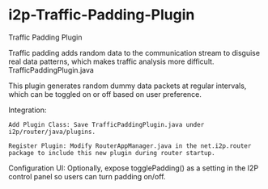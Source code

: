 # i2p-Traffic-Padding-Plugin
Traffic Padding Plugin

Traffic padding adds random data to the communication stream to disguise real data patterns, which makes traffic analysis more difficult.
 TrafficPaddingPlugin.java

This plugin generates random dummy data packets at regular intervals, which can be toggled on or off based on user preference.

Integration:

    Add Plugin Class: Save TrafficPaddingPlugin.java under i2p/router/java/plugins.

    Register Plugin: Modify RouterAppManager.java in the net.i2p.router package to include this new plugin during router startup.

Configuration UI: Optionally, expose togglePadding() as a setting in the I2P control panel so users can turn padding on/off.
